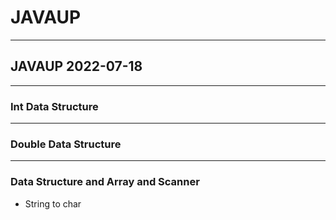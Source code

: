 # JAVAUP
---
## JAVAUP 2022-07-18

---
### Int Data Structure
---

### Double Data Structure
---

### Data Structure and Array and Scanner

- String to char 
